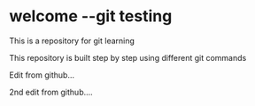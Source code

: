 


# welcome --git testing

This is a repository for git learning

This repository is built step by step using different git commands

Edit from github...

2nd edit from github....
